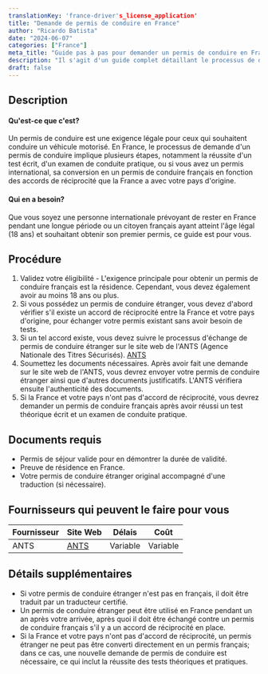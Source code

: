 ```yaml
---
translationKey: 'france-driver's_license_application'
title: "Demande de permis de conduire en France"
author: "Ricardo Batista"
date: "2024-06-07"
categories: ["France"]
meta_title: "Guide pas à pas pour demander un permis de conduire en France"
description: "Il s'agit d'un guide complet détaillant le processus de demande de permis de conduire en France."
draft: false
---
```


## Description
#### Qu'est-ce que c'est?
Un permis de conduire est une exigence légale pour ceux qui souhaitent conduire un véhicule motorisé. En France, le processus de demande d'un permis de conduire implique plusieurs étapes, notamment la réussite d'un test écrit, d'un examen de conduite pratique, ou si vous avez un permis international, sa conversion en un permis de conduire français en fonction des accords de réciprocité que la France a avec votre pays d'origine.

#### Qui en a besoin?
Que vous soyez une personne internationale prévoyant de rester en France pendant une longue période ou un citoyen français ayant atteint l'âge légal (18 ans) et souhaitant obtenir son premier permis, ce guide est pour vous.

## Procédure
1. Validez votre éligibilité - L'exigence principale pour obtenir un permis de conduire français est la résidence. Cependant, vous devez également avoir au moins 18 ans ou plus.
2. Si vous possédez un permis de conduire étranger, vous devez d'abord vérifier s'il existe un accord de réciprocité entre la France et votre pays d'origine, pour échanger votre permis existant sans avoir besoin de tests.
3. Si un tel accord existe, vous devez suivre le processus d'échange de permis de conduire étranger sur le site web de l'ANTS (Agence Nationale des Titres Sécurisés). [ANTS](https://permisdeconduire.ants.gouv.fr/)
4. Soumettez les documents nécessaires. Après avoir fait une demande sur le site web de l'ANTS, vous devrez envoyer votre permis de conduire étranger ainsi que d'autres documents justificatifs. L'ANTS vérifiera ensuite l'authenticité des documents.
5. Si la France et votre pays n'ont pas d'accord de réciprocité, vous devrez demander un permis de conduire français après avoir réussi un test théorique écrit et un examen de conduite pratique.

## Documents requis
- Permis de séjour valide pour en démontrer la durée de validité.
- Preuve de résidence en France.
- Votre permis de conduire étranger original accompagné d'une traduction (si nécessaire).

## Fournisseurs qui peuvent le faire pour vous

| Fournisseur        |     Site Web     |      Délais     |        Coût     |
| --------------- | --------------- |  :-------------: | :-------------: |
| ANTS      |  [ANTS](https://permisdeconduire.ants.gouv.fr/)       |      Variable      |        Variable       |

## Détails supplémentaires
- Si votre permis de conduire étranger n'est pas en français, il doit être traduit par un traducteur certifié.
- Un permis de conduire étranger peut être utilisé en France pendant un an après votre arrivée, après quoi il doit être échangé contre un permis de conduire français s'il y a un accord de réciprocité en place.
- Si la France et votre pays n'ont pas d'accord de réciprocité, un permis étranger ne peut pas être converti directement en un permis français; dans ce cas, une nouvelle demande de permis de conduire est nécessaire, ce qui inclut la réussite des tests théoriques et pratiques.
